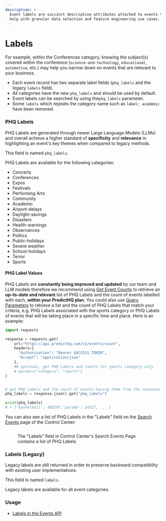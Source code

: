 ```yaml
---
description: >-
  Event labels are succinct descriptive attributes attached to events that can
  help with granular data selection and feature engineering use cases.
---
```


# Labels

&#x20;For example, within the Conferences category, knowing the subject(s) covered within the conference (`science-and-technology`, `educational`, `automotive`, etc.) may help you narrow down on events that are relevant to your business.&#x20;

* Each event record has two separate label fields (`phq_labels` and the legacy `labels` field).
* All categories have the new `phq_labels` and should be used by default.&#x20;
* Event labels can be searched by using the`phq_labels` parameter.
* Some `labels` which repeats the category name such as `label: academic` have been removed.

### PHQ Labels

PHQ Labels are generated through newer Large Language Models (LLMs) and overall achieve a higher standard of **specificity** and **relevance** in highlighting an event's key themes when compared to legacy methods.

This field is named `phq_labels`.

PHQ Labels are available for the following categories:

* Concerts
* Conferences
* Expos
* Festivals
* Performing Arts
* Community
* Academic&#x20;
* Airport-delays
* Daylight-savings
* Disasters
* Health-warnings
* Observances
* Politics
* Public-holidays
* Severe weather
* School-holidays&#x20;
* Terror
* Sports

#### PHQ Label Values

PHQ Labels are **constantly being improved and updated** by our team and LLM models therefore we recommend using [Get Event Counts](../../api/events/get-event-counts.md) to retrieve an **up-to-date and relevant** list of PHQ Labels and the count of events labelled with each, **within your PredictHQ plan**. You could also use [Query Parameters](../../api/events/search-events.md#query-parameters) to retrieve a list and the count of PHQ Labels that match your criteria, e.g. PHQ Labels associated with the sports category or PHQ Labels of events that will be taking place in a specific time and place. Here is an example:

```python
import requests

response = requests.get(
    url="https://api.predicthq.com/v1/events/count",
    headers={
      "Authorization": "Bearer $ACCESS_TOKEN",
      "Accept": "application/json"
    },
    ## optional, get PHQ Labels and counts for sports category only
    # params={"category": "sports"}
)


# get PHQ Labels and the count of events having them from the response
phq_labels = response.json().get("phq_labels")

print(phq_labels)
# > {'basketball': 408197,'parade': 14327, ... }


```

You can also see a list of PHQ Labels in the "Labels" field on the [Search Events](https://control.predicthq.com/search/events) page of the Control Center:

<figure><img src="../../.gitbook/assets/Screenshot 2024-05-09 at 10.36.38 AM.png" alt=""><figcaption><p>The "Labels" field in Control Center's Search Events Page contains a list of PHQ Labels </p></figcaption></figure>

### Labels (Legacy)

Legacy labels are still returned in order to preserve backward compatibility with existing user implementations.

This field is named `labels`.&#x20;

Legacy labels are available for all event categories.





### Usage

* [Labels in the Events API](../../api/events/search-events.md#query-parameters)
